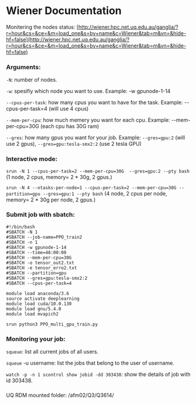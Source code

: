# Wiener Documentation
Monitering the nodes status: [http://wiener.hpc.net.uq.edu.au/ganglia/?r=hour&cs=&ce=&m=load_one&s=by+name&c=Wiener&tab=m&vn=&hide-hf=false](http://wiener.hpc.net.uq.edu.au/ganglia/?r=hour&cs=&ce=&m=load_one&s=by+name&c=Wiener&tab=m&vn=&hide-hf=false)


### Arguments:
`-N`: number of nodes.

`-w`: spesifiy which node you want to use. Example: -w gpunode-1-14

`--cpus-per-task`: how many cpus you want to have for the task. Example: --cpus-per-task=4 (will use 4 cpus)

`--mem-per-cpu`: how much memery you want for each cpu. Example: --mem-per-cpu=30G (each cpu has 30G ram)

`--gres`: how many gpus you want for your job. Example: `--gres=gpu:2` (will use 2 gpus), `--gres=gpu:tesla-smx2:2` (use 2 tesla GPU)

### Interactive mode: 
`srun -N 1 --cpus-per-task=2 --mem-per-cpu=30G  --gres=gpu:2 --pty bash` (1 node, 2 cpus, memory= 2 * 30g, 2 gpus.)

`srun -N 4 --ntasks-per-node=1 --cpus-per-task=2 --mem-per-cpu=30G --partition=gpu --gres=gpu:1 --pty bash` (4 node, 2 cpus per node, memory= 2 * 30g per node, 2 gpus.)

### Submit job with sbatch:
```
#!/bin/bash
#SBATCH -N 1
#SBATCH --job-name=PPO_train2
#SBATCH -n 1
#SBATCH -w gpunode-1-14
#SBATCH --time=48:00:00
#SBATCH --mem-per-cpu=30G
#SBATCH -o tensor_out2.txt
#SBATCH -e tensor_erro2.txt
#SBATCH --partition=gpu
#SBATCH --gres=gpu:tesla-smx2:2
#SBATCH --cpus-per-task=4

module load anaconda/3.6
source activate deeplearning
module load cuda/10.0.130
module load gnu/5.4.0
module load mvapich2

srun python3 PPO_multi_gpu_train.py
```

### Monitoring your job:
`squeue`: list all current jobs of all users.

`squeue` -u username: list the jobs that belong to the user of username.

`watch -p -n 1 scontrol show jobid -dd 303438`: show the details of job with id 303438.

###
UQ RDM mounted folder: /afm02/Q3/Q3614/
